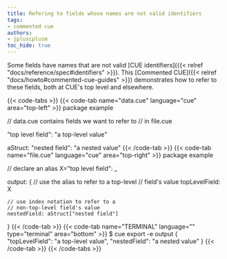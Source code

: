 ```yaml
---
title: Refering to fields whose names are not valid identifiers
tags:
- commented cue
authors:
- jpluscplusm
toc_hide: true
---
```


Some fields have names that are not valid
[CUE identifiers]({{< relref "docs/reference/spec#identifiers" >}}).
This [Commented CUE]({{< relref "docs/howto#commented-cue-guides" >}})
demonstrates how to refer to these fields, both at CUE's top level and elsewhere.

{{< code-tabs >}}
{{< code-tab name="data.cue" language="cue"  area="top-left" >}}
package example

// data.cue contains fields we want to refer to
// in file.cue

"top level field": "a top-level value"

aStruct: "nested field": "a nested value"
{{< /code-tab >}}
{{< code-tab name="file.cue" language="cue"  area="top-right" >}}
package example

// declare an alias
X="top level field": _

output: {
	// use the alias to refer to a top-level
	// field's value
	topLevelField: X

	// use index notation to refer to a
	// non-top-level field's value
	nestedField: aStruct["nested field"]
}
{{< /code-tab >}}
{{< code-tab name="TERMINAL" language="" type="terminal" area="bottom" >}}
$ cue export -e output
{
    "topLevelField": "a top-level value",
    "nestedField": "a nested value"
}
{{< /code-tab >}}
{{< /code-tabs >}}
